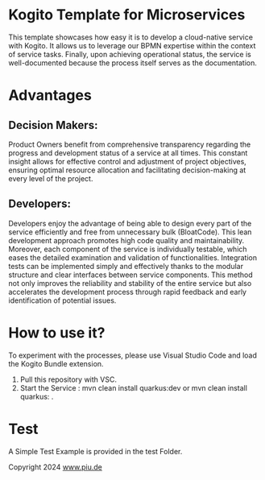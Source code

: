 # Kogito Template for Microservices 

This template showcases how easy it is to develop a cloud-native service with Kogito. It allows us to leverage our BPMN expertise within the context of service tasks. Finally, upon achieving operational status, the service is well-documented because the process itself serves as the documentation.

# Advantages

## Decision Makers:
Product Owners benefit from comprehensive transparency regarding the progress and development status of a service at all times. This constant insight allows for effective control and adjustment of project objectives, ensuring optimal resource allocation and facilitating decision-making at every level of the project.

## Developers:
Developers enjoy the advantage of being able to design every part of the service efficiently and free from unnecessary bulk (BloatCode). This lean development approach promotes high code quality and maintainability. Moreover, each component of the service is individually testable, which eases the detailed examination and validation of functionalities. Integration tests can be implemented simply and effectively thanks to the modular structure and clear interfaces between service components. This method not only improves the reliability and stability of the entire service but also accelerates the development process through rapid feedback and early identification of potential issues.

# How to use it?

To experiment with the processes, please use Visual Studio Code and load the Kogito Bundle extension.

1. Pull this repository with VSC.
2. Start the Service : mvn clean install quarkus:dev or mvn clean install quarkus: .


# Test
A Simple Test Example is provided in the test Folder. 

Copyright 2024 www.piu.de